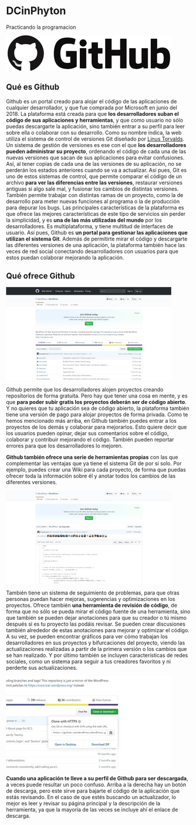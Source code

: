 # DCinPhyton
Practicando la programacion

![Link an image.](/GH1.png)

## Qué es Github
 
Github es un portal creado para alojar el código de las aplicaciones de cualquier desarrollador, y que fue comprada por Microsoft en junio del 2018. La plataforma está creada para que **los desarrolladores suban el código de sus aplicaciones y herramientas**, y que como usuario no sólo puedas descargarte la aplicación, sino también entrar a su perfil para leer sobre ella o colaborar con su desarrollo.
Como su nombre indica, la web utiliza el sistema de control de versiones Git diseñado por [Linus Torvalds](https://www.xataka.com/preview-main/219296/d48f7c92ccc696c85361158ae4ac26f8). Un sistema de gestión de versiones es ese con el que **los desarrolladores pueden administrar su proyecto**, ordenando el código de cada una de las nuevas versiones que sacan de sus aplicaciones para evitar confusiones. Así, al tener copias de cada una de las versiones de su aplicación, no se perderán los estados anteriores cuando se va a actualizar.
Así pues, Git es uno de estos sistemas de control, que permite comparar el código de un archivo **para ver las diferencias entre las versiones**, restaurar versiones antiguas si algo sale mal, y fusionar los cambios de distintas versiones. También permite trabajar con distintas ramas de un proyecto, como la de desarrollo para meter nuevas funciones al programa o la de producción para depurar los bugs.
Las principales características de la plataforma es que ofrece las mejores características de este tipo de servicios sin perder la simplicidad, y es **una de las más utilizadas del mundo** por los desarrolladores. Es multiplataforma, y tiene multitud de interfaces de usuario.
Así pues, Github es **un portal para gestionar las aplicaciones que utilizan el sistema Git**. Además de permitirte mirar el código y descargarte las diferentes versiones de una aplicación, la plataforma también hace las veces de red social conectando desarrolladores con usuarios para que estos puedan colaborar mejorando la aplicación.

## Qué ofrece Github

![Link an image.](/GH2.jpg)
 
Github permite que los desarrolladores alojen proyectos creando repositorios de forma gratuita. Pero hay que tener una cosa en mente, y es que **para poder subir gratis los proyectos deberán ser de código abierto**. Y no quieres que tu aplicación sea de código abierto, la plataforma también tiene una versión de pago para alojar proyectos de forma privada.
Como te hemos mencionado más arriba, en Github también puedes entrar a los proyectos de los demás y colaborar para mejorarlos. Esto quiere decir que los usuarios pueden opinar, dejar sus comentarios sobre el código, colaborar y contribuir mejorando el código. También pueden reportar errores para que los desarrolladores lo mejoren.

**Github también ofrece una serie de herramientas propias** con las que complementar las ventajas que ya tiene el sistema Git de por sí solo. Por ejemplo, puedes crear una Wiki para cada proyecto, de forma que puedas ofrecer toda la información sobre él y anotar todos los cambios de las diferentes versiones.

![Link an image.](/GH3.jpg)
 
También tiene un sistema de seguimiento de problemas, para que otras personas puedan hacer mejoras, sugerencias y optimizaciones en los proyectos. Ofrece también **una herramienta de revisión de código**, de forma que no sólo se pueda mirar el código fuente de una herramienta, sino que también se pueden dejar anotaciones para que su creador o tú mismo después si es tu proyecto las podáis revisar. Se pueden crear discusiones también alrededor de estas anotaciones para mejorar y optimizar el código.
A su vez, se pueden encontrar gráficos para ver cómo trabajan los desarrolladores en sus proyectos y bifurcaciones del proyecto, viendo las actualizaciones realizadas a partir de la primera versión o los cambios que se han realizado. Y por último también se incluyen características de redes sociales, como un sistema para seguir a tus creadores favoritos y ni perderte sus actualizaciones.

![Link an image.](/GH4.jpg)
 
**Cuando una aplicación te lleve a su perfil de Github para ser descargada**, a veces puede resultar un poco confuso. Arriba a la derecha hay un botón de descarga, pero este sirve para bajarte el código de la aplicación que estás revisando. En el caso de que estés buscando un actualizador, lo mejor es leer y revisar su página principal y la descripción de la herramienta, ya que la mayoría de las veces se incluye ahí el enlace de descarga.


